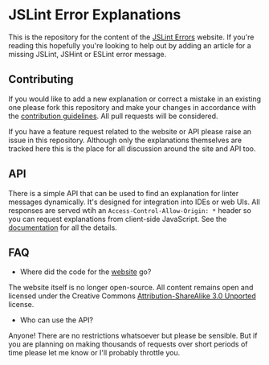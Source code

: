 # JSLint Error Explanations

This is the repository for the content of the [JSLint Errors][site] website. If
you're reading this hopefully you're looking to help out by adding an article
for a missing JSLint, JSHint or ESLint error message.

## Contributing

If you would like to add a new explanation or correct a mistake in an existing
one please fork this repository and make your changes in accordance with the
[contribution guidelines][contrib]. All pull requests will be considered.

If you have a feature request related to the website or API please raise an
issue in this repository. Although only the explanations themselves are tracked
here this is the place for all discussion around the site and API too.

## API

There is a simple API that can be used to find an explanation for linter
messages dynamically. It's designed for integration into IDEs or web UIs. All
responses are served wtih an `Access-Control-Allow-Origin: *` header so you can
request explanations from client-side JavaScript. See the [documentation][api]
for all the details.

## FAQ

 - Where did the code for the [website][site] go?

The website itself is no longer open-source. All content remains open and
licensed under the Creative Commons [Attribution-ShareAlike 3.0
Unported][ccasa3] license.

 - Who can use the API?

Anyone! There are no restrictions whatsoever but please be sensible. But if you
are planning on making thousands of requests over short periods of time please
let me know or I'll probably throttle you.

[site]: http://jslinterrors.com/
[contrib]: CONTRIBUTING.md
[api]: http://jslinterrors.com/api/
[ccasa3]: http://creativecommons.org/licenses/by-sa/3.0/
